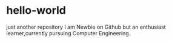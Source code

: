 # hello-world
just another repository
I am Newbie on Github but an enthusiast learner,currently pursuing Computer Engineering.
